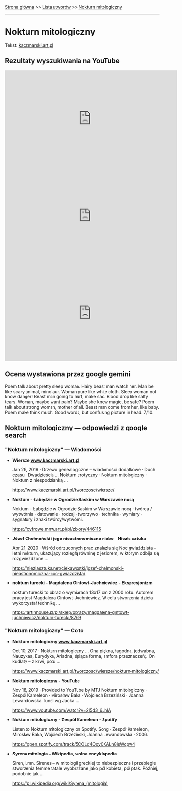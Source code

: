 [Strona główna](../index.md) >> [Lista utworów](../list.md) >> [Nokturn mitologiczny](356.md)

---

# Nokturn mitologiczny

Tekst: [kaczmarski.art.pl](https://www.kaczmarski.art.pl/tworczosc/wiersze/nokturn-mitologiczny/)

## Rezultaty wyszukiwania na YouTube

<iframe width="560" height="315" src="https://www.youtube.com/embed/2I5d3_6JhlA?si=IdontcarewhotheIRSsendsImnotpayingtaxes" title="YouTube video player" frameborder="0" allow="accelerometer; autoplay; clipboard-write; encrypted-media; gyroscope; picture-in-picture; web-share" referrerpolicy="strict-origin-when-cross-origin" allowfullscreen></iframe>

<iframe width="560" height="315" src="https://www.youtube.com/embed/WJBY0Xp8acs?si=IdontcarewhotheIRSsendsImnotpayingtaxes" title="YouTube video player" frameborder="0" allow="accelerometer; autoplay; clipboard-write; encrypted-media; gyroscope; picture-in-picture; web-share" referrerpolicy="strict-origin-when-cross-origin" allowfullscreen></iframe>

<iframe width="560" height="315" src="https://www.youtube.com/embed/xtkJ0SvKkwU?si=IdontcarewhotheIRSsendsImnotpayingtaxes" title="YouTube video player" frameborder="0" allow="accelerometer; autoplay; clipboard-write; encrypted-media; gyroscope; picture-in-picture; web-share" referrerpolicy="strict-origin-when-cross-origin" allowfullscreen></iframe>

## Ocena wystawiona przez google gemini

Poem talk about pretty sleep woman. Hairy beast man watch her. Man be like scary animal, minotaur. Woman pure like white cloth. Sleep woman not know danger! Beast man going to hurt, make sad. Blood drop like salty tears. Woman, maybe want pain? Maybe she know magic, be safe? Poem talk about strong woman, mother of all. Beast man come from her, like baby. Poem make think much. Good words, but confusing picture in head. 7/10.


## Nokturn mitologiczny — odpowiedzi z google search

### "Nokturn mitologiczny" — Wiadomości

- **Wiersze www.kaczmarski.art.pl**

    Jan 29, 2019  ·  Drzewo genealogiczne – wiadomości dodatkowe · Duch czasu · Dwadzieścia ... Nokturn erotyczny · Nokturn mitologiczny · Nokturn z niespodzianką ... 

   <https://www.kaczmarski.art.pl/tworczosc/wiersze/>
- **Nokturn - Łabędzie w Ogrodzie Saskim w Warszawie nocą**

    Nokturn - Łabędzie w Ogrodzie Saskim w Warszawie nocą · twórca / wytwórnia · datowanie · rodzaj · tworzywo · technika · wymiary · sygnatury i znaki twórcy/wytwórni. 

   <https://cyfrowe.mnw.art.pl/pl/zbiory/446115>
- **Józef Chełmoński i jego nieastronomiczne niebo - Niezła sztuka**

    Apr 21, 2020  ·  Wśród odrzuconych prac znalazła się Noc gwiaździsta – letni nokturn, ukazujący rozległą równinę z jeziorem, w którym odbija się rozgwieżdżone ... 

   <https://niezlasztuka.net/ciekawostki/jozef-chelmonski-nieastronomiczna-noc-gwiazdzista/>
- **nokturn turecki - Magdalena Gintowt-Juchniewicz - Ekspresjonizm**

    nokturn turecki to obraz o wymiarach 13x17 cm z 2000 roku. Autorem pracy jest Magdalena Gintowt-Juchniewicz. W celu stworzenia dzieła wykorzystał technikę ... 

   <https://artinhouse.pl/pl/sklep/obrazy/magdalena-gintowt-juchniewicz/nokturn-turecki/8769>

### "Nokturn mitologiczny" — Co to

- **Nokturn mitologiczny www.kaczmarski.art.pl**

    Oct 10, 2017  ·  Nokturn mitologiczny ... Ona piękna, łagodna, jedwabna, Nauzykaa, Eurydyka, Ariadna, śpiąca forma, amfora przeznaczeń;. On kudłaty – z krwi, potu ... 

   <https://www.kaczmarski.art.pl/tworczosc/wiersze/nokturn-mitologiczny/>
- **Nokturn mitologiczny - YouTube**

    Nov 18, 2019  ·  Provided to YouTube by MTJ Nokturn mitologiczny · Zespół Kameleon · Mirosław Baka · Wojciech Brzeziński · Joanna Lewandowska Tunel wg Jacka ... 

   <https://www.youtube.com/watch?v=2I5d3_6JhlA>
- **Nokturn mitologiczny - Zespół Kameleon - Spotify**

    Listen to Nokturn mitologiczny on Spotify. Song · Zespół Kameleon, Mirosław Baka, Wojciech Brzeziński, Joanna Lewandowska · 2006. 

   <https://open.spotify.com/track/5COLd4Ooy0KALn8isWcpw4>
- **Syrena mitologia – Wikipedia, wolna encyklopedia**

    Siren, l.mn. Sirenes – w mitologii greckiej to niebezpieczne i przebiegłe stworzenia femme fatale wyobrażane jako pół kobieta, pół ptak. Później, podobnie jak ... 

   <https://pl.wikipedia.org/wiki/Syrena_(mitologia)>

